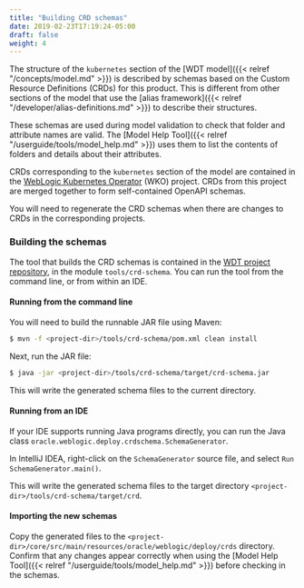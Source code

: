 ```yaml
---
title: "Building CRD schemas"
date: 2019-02-23T17:19:24-05:00
draft: false
weight: 4
---
```


The structure of the `kubernetes` section of the [WDT model]({{< relref "/concepts/model.md" >}}) is described by schemas based on the Custom Resource Definitions (CRDs) for this product. This is different from other sections of the model that use the [alias framework]({{< relref "/developer/alias-definitions.md" >}}) to describe their structures.

These schemas are used during model validation to check that folder and attribute names are valid. The [Model Help Tool]({{< relref "/userguide/tools/model_help.md" >}}) uses them to list the contents of folders and details about their attributes.

CRDs corresponding to the `kubernetes` section of the model are contained in the [WebLogic Kubernetes Operator](https://oracle.github.io/weblogic-kubernetes-operator/) (WKO) project. CRDs from this project are merged together to form self-contained OpenAPI schemas.

You will need to regenerate the CRD schemas when there are changes to CRDs in the corresponding projects.

### Building the schemas

The tool that builds the CRD schemas is contained in the
[WDT project repository](https://github.com/oracle/weblogic-deploy-tooling), in the module `tools/crd-schema`. You can run the tool from the command line, or from within an IDE.

#### Running from the command line

You will need to build the runnable JAR file using Maven:
```bash
$ mvn -f <project-dir>/tools/crd-schema/pom.xml clean install
```
Next, run the JAR file:
```bash
$ java -jar <project-dir>/tools/crd-schema/target/crd-schema.jar
```
This will write the generated schema files to the current directory.

#### Running from an IDE

If your IDE supports running Java programs directly, you can run the Java class `oracle.weblogic.deploy.crdschema.SchemaGenerator`.

In IntelliJ IDEA, right-click on the `SchemaGenerator` source file, and select `Run SchemaGenerator.main()`.

This will write the generated schema files to the target directory `<project-dir>/tools/crd-schema/target/crd`.

#### Importing the new schemas

Copy the generated files to the `<project-dir>/core/src/main/resources/oracle/weblogic/deploy/crds` directory. Confirm that any changes appear correctly when using the [Model Help Tool]({{< relref "/userguide/tools/model_help.md" >}}) before checking in the schemas.
